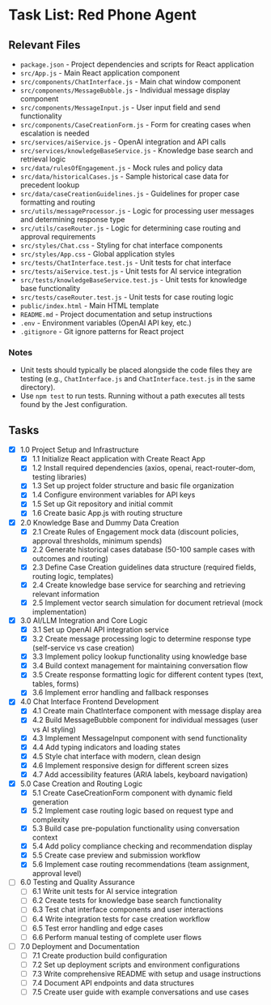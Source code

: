 # Task List: Red Phone Agent

## Relevant Files

- `package.json` - Project dependencies and scripts for React application
- `src/App.js` - Main React application component
- `src/components/ChatInterface.js` - Main chat window component
- `src/components/MessageBubble.js` - Individual message display component
- `src/components/MessageInput.js` - User input field and send functionality
- `src/components/CaseCreationForm.js` - Form for creating cases when escalation is needed
- `src/services/aiService.js` - OpenAI integration and API calls
- `src/services/knowledgeBaseService.js` - Knowledge base search and retrieval logic
- `src/data/rulesOfEngagement.js` - Mock rules and policy data
- `src/data/historicalCases.js` - Sample historical case data for precedent lookup
- `src/data/caseCreationGuidelines.js` - Guidelines for proper case formatting and routing
- `src/utils/messageProcessor.js` - Logic for processing user messages and determining response type
- `src/utils/caseRouter.js` - Logic for determining case routing and approval requirements
- `src/styles/Chat.css` - Styling for chat interface components
- `src/styles/App.css` - Global application styles
- `src/tests/ChatInterface.test.js` - Unit tests for chat interface
- `src/tests/aiService.test.js` - Unit tests for AI service integration
- `src/tests/knowledgeBaseService.test.js` - Unit tests for knowledge base functionality
- `src/tests/caseRouter.test.js` - Unit tests for case routing logic
- `public/index.html` - Main HTML template
- `README.md` - Project documentation and setup instructions
- `.env` - Environment variables (OpenAI API key, etc.)
- `.gitignore` - Git ignore patterns for React project

### Notes

- Unit tests should typically be placed alongside the code files they are testing (e.g., `ChatInterface.js` and `ChatInterface.test.js` in the same directory).
- Use `npm test` to run tests. Running without a path executes all tests found by the Jest configuration.

## Tasks

- [x] 1.0 Project Setup and Infrastructure
  - [x] 1.1 Initialize React application with Create React App
  - [x] 1.2 Install required dependencies (axios, openai, react-router-dom, testing libraries)
  - [x] 1.3 Set up project folder structure and basic file organization
  - [x] 1.4 Configure environment variables for API keys
  - [x] 1.5 Set up Git repository and initial commit
  - [x] 1.6 Create basic App.js with routing structure

- [x] 2.0 Knowledge Base and Dummy Data Creation
  - [x] 2.1 Create Rules of Engagement mock data (discount policies, approval thresholds, minimum spends)
  - [x] 2.2 Generate historical cases database (50-100 sample cases with outcomes and routing)
  - [x] 2.3 Define Case Creation guidelines data structure (required fields, routing logic, templates)
  - [x] 2.4 Create knowledge base service for searching and retrieving relevant information
  - [x] 2.5 Implement vector search simulation for document retrieval (mock implementation)

- [x] 3.0 AI/LLM Integration and Core Logic
  - [x] 3.1 Set up OpenAI API integration service
  - [x] 3.2 Create message processing logic to determine response type (self-service vs case creation)
  - [x] 3.3 Implement policy lookup functionality using knowledge base
  - [x] 3.4 Build context management for maintaining conversation flow
  - [x] 3.5 Create response formatting logic for different content types (text, tables, forms)
  - [x] 3.6 Implement error handling and fallback responses

- [x] 4.0 Chat Interface Frontend Development
  - [x] 4.1 Create main ChatInterface component with message display area
  - [x] 4.2 Build MessageBubble component for individual messages (user vs AI styling)
  - [x] 4.3 Implement MessageInput component with send functionality
  - [x] 4.4 Add typing indicators and loading states
  - [x] 4.5 Style chat interface with modern, clean design
  - [x] 4.6 Implement responsive design for different screen sizes
  - [x] 4.7 Add accessibility features (ARIA labels, keyboard navigation)

- [x] 5.0 Case Creation and Routing Logic
  - [x] 5.1 Create CaseCreationForm component with dynamic field generation
  - [x] 5.2 Implement case routing logic based on request type and complexity
  - [x] 5.3 Build case pre-population functionality using conversation context
  - [x] 5.4 Add policy compliance checking and recommendation display
  - [x] 5.5 Create case preview and submission workflow
  - [x] 5.6 Implement case routing recommendations (team assignment, approval level)

- [ ] 6.0 Testing and Quality Assurance
  - [ ] 6.1 Write unit tests for AI service integration
  - [ ] 6.2 Create tests for knowledge base search functionality
  - [ ] 6.3 Test chat interface components and user interactions
  - [ ] 6.4 Write integration tests for case creation workflow
  - [ ] 6.5 Test error handling and edge cases
  - [ ] 6.6 Perform manual testing of complete user flows

- [ ] 7.0 Deployment and Documentation
  - [ ] 7.1 Create production build configuration
  - [ ] 7.2 Set up deployment scripts and environment configurations
  - [ ] 7.3 Write comprehensive README with setup and usage instructions
  - [ ] 7.4 Document API endpoints and data structures
  - [ ] 7.5 Create user guide with example conversations and use cases
